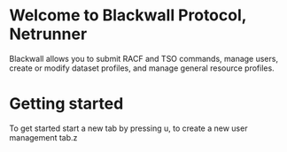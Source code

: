 # Welcome to Blackwall Protocol, Netrunner
Blackwall allows you to submit RACF and TSO commands, manage users, create or modify dataset profiles, and manage general resource profiles.

# Getting started
To get started start a new tab by pressing u, to create a new user management tab.z